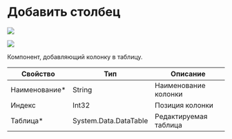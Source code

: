 # Добавить столбец

![](../../../resources/basic/data/data_tables/image-(100)-(1)-(1)-(1)-(1)-(1)-(1)-(1)-(2)-(235).png)

![](../../../resources/basic/data/data_tables/image-(259).png)

Компонент, добавляющий колонку в таблицу.

| Свойство       | Тип                   | Описание              |
| -------------- | --------------------- | --------------------- |
| Наименование\* | String                | Наименование колонки  |
| Индекс         | Int32                 | Позиция колонки       |
| Таблица\*      | System.Data.DataTable | Редактируемая таблица |
